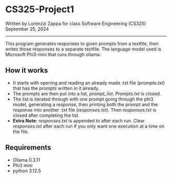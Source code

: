 # CS325-Project1

<p>Written by Lorenzzi Zappa for class Software Engineering (CS325)<br>
September 25, 2024</p>

-----------

This program generates responses to given prompts from a textfile, then writes those responses to a separate textfile. The language model used is Microsoft Phi3-mini that runs through ollama.  

## How it works
* It starts with opening and reading an already made .txt file (*prompts.txt*) that has the prompts written in it already.
* The prompts are then put into a list, *prompt_list*. *Prompts.txt* is closed.
* The list is iterated through with one prompt going through the phi3 model, generating a response, then printing both the prompt and the response into another .txt file (*responses.txt*). Then *responses.txt* is closed after completing the list.
* **Extra Note:** *responses.txt* is appended to after each run. Clear *responses.txt* after each run if you only want one execution at a time on the file. 

## Requirements
* Ollama 0.3.11
* Phi3 mini
* python 3.12.5